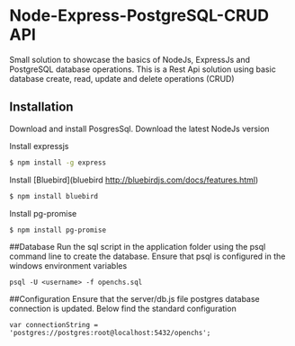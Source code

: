 # Node-Express-PostgreSQL-CRUD API
Small solution to showcase the basics of NodeJs, ExpressJs and PostgreSQL database operations.
This is a Rest Api solution using basic database create, read, update and delete operations (CRUD)

## Installation
Download and install PosgresSql.
Download the latest NodeJs version

Install expressjs
```bash
$ npm install -g express
```

Install [Bluebird](bluebird http://bluebirdjs.com/docs/features.html)
```bash
$ npm install bluebird
```

Install pg-promise
```bash
$ npm install pg-promise
```

##Database
Run the sql script in the application folder using the psql command line to create the database.
Ensure that psql is configured in the windows environment variables

```psql
psql -U <username> -f openchs.sql
```

##Configuration
Ensure that the server/db.js file postgres database connection is updated. Below find the standard configuration
```
var connectionString = 'postgres://postgres:root@localhost:5432/openchs';
```




